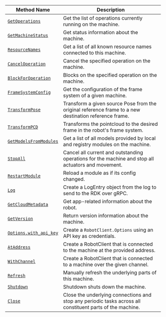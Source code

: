<!-- prettier-ignore -->
| Method Name | Description |
| ----------- | ----------- |
| [`GetOperations`](/dev/reference/apis/robot/#getoperations) | Get the list of operations currently running on the machine. |
| [`GetMachineStatus`](/dev/reference/apis/robot/#getmachinestatus) | Get status information about the machine. |
| [`ResourceNames`](/dev/reference/apis/robot/#resourcenames) | Get a list of all known resource names connected to this machine. |
| [`CancelOperation`](/dev/reference/apis/robot/#canceloperation) | Cancel the specified operation on the machine. |
| [`BlockForOperation`](/dev/reference/apis/robot/#blockforoperation) | Blocks on the specified operation on the machine. |
| [`FrameSystemConfig`](/dev/reference/apis/robot/#framesystemconfig) | Get the configuration of the frame system of a given machine. |
| [`TransformPose`](/dev/reference/apis/robot/#transformpose) | Transform a given source Pose from the original reference frame to a new destination reference frame. |
| [`TransformPCD`](/dev/reference/apis/robot/#transformpcd) | Transforms the pointcloud to the desired frame in the robot's frame system. |
| [`GetModelsFromModules`](/dev/reference/apis/robot/#getmodelsfrommodules) | Get a list of all models provided by local and registry modules on the machine. |
| [`StopAll`](/dev/reference/apis/robot/#stopall) | Cancel all current and outstanding operations for the machine and stop all actuators and movement. |
| [`RestartModule`](/dev/reference/apis/robot/#restartmodule) | Reload a module as if its config changed. |
| [`Log`](/dev/reference/apis/robot/#log) | Create a LogEntry object from the log to send to the RDK over gRPC. |
| [`GetCloudMetadata`](/dev/reference/apis/robot/#getcloudmetadata) | Get app-related information about the robot. |
| [`GetVersion`](/dev/reference/apis/robot/#getversion) | Return version information about the machine. |
| [`Options.with_api_key`](/dev/reference/apis/robot/#optionswith_api_key) | Create a `RobotClient.Options` using an API key as credentials. |
| [`AtAddress`](/dev/reference/apis/robot/#ataddress) | Create a RobotClient that is connected to the machine at the provided address. |
| [`WithChannel`](/dev/reference/apis/robot/#withchannel) | Create a RobotClient that is connected to a machine over the given channel. |
| [`Refresh`](/dev/reference/apis/robot/#refresh) | Manually refresh the underlying parts of this machine. |
| [`Shutdown`](/dev/reference/apis/robot/#shutdown) | Shutdown shuts down the machine. | <p class="center-text"><i class="fas fa-check" title="yes"></i></p> |
| [`Close`](/dev/reference/apis/robot/#close) | Close the underlying connections and stop any periodic tasks across all constituent parts of the machine. |
